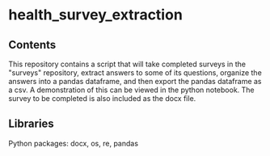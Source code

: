 # health_survey_extraction

## Contents
This repository contains a script that will take completed surveys in the "surveys" repository, extract answers to some of its questions, organize the answers into a pandas dataframe, and then export the pandas dataframe as a csv. A demonstration of this can be viewed in the python notebook. The survey to be completed is also included as the docx file.

## Libraries
Python packages: docx, os, re, pandas